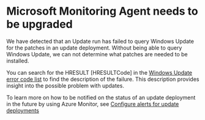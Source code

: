 <properties
pageTitle="An update run failed because the update scan failed to complete"
description="The update run failed because the update scan failed to complete due to an error"
infoBubbleText="Update run failed because a scan was unable to complete. See details on the right."
service="microsoft.automation"
resource="automationaccounts"
authors="georgewallace"
displayOrder=""
articleId="Update_AE3E2A15-F80C-4034-AA00-08E04F72ACFF"
diagnosticScenario="AAUpdateRunFailedInsights"
selfHelpType="diagnostics"
supportTopicIds="32599861,32599878,32599924,32599864,32599866,32599868,32599870,32599903,32599925,32599936,32599937"
productPesIds="15607"
cloudEnvironments="public"
/>
# Microsoft Monitoring Agent needs to be upgraded

We have detected that an Update run has failed to query Windows Update for the patches in an update deployment. Without being able to query Windows Update, we can not determine what patches are needed to be installed.

You can search for the HRESULT <!--$HRESULTCode-->[HRESULTCode]<!--/$HRESULTCode--> in the [Windows Update error code list](https://support.microsoft.com/help/938205/windows-update-error-code-list) to find the description of the failure. This description provides insight into the possible problem with updates.

To learn more on how to be notified on the status of an update deployment in the future by using Azure Monitor, see [Configure alerts for update deployments](https://docs.microsoft.com/azure/automation/automation-tutorial-update-management#configure-alerts)
